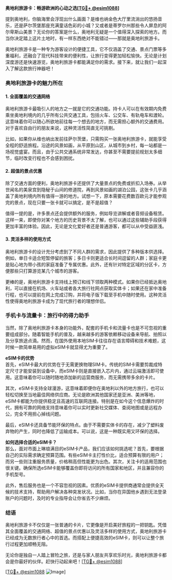 **奥地利旅游卡：畅游欧洲的心动之选[[TG💪+ @esim1088](https://t.me/s/esim1088)]**

提到奥地利，你脑海里会浮现出什么画面？是维也纳金色大厅里流淌出的悠扬音乐，还是萨尔茨堡那座充满童话色彩的小城？又或者是蒂罗尔州那些令人屏息的阿尔卑斯山美景？无论你的答案是什么，奥地利无疑是一个值得深入探索的地方。而当你决定踏上这片土地时，有一样东西绝对不能错过——那就是奥地利旅游卡。

奥地利旅游卡是一种专为游客设计的便捷工具，它不仅涵盖了交通、景点门票等多重福利，还融合了现代科技带来的便利性，让旅行变得更加轻松愉快。无论是计划深度游还是快速游览，奥地利旅游卡都能满足你的需求。接下来，就让我们一起深入了解这款旅行神器吧！

### 奥地利旅游卡的魅力所在

#### 1. 全面覆盖的交通网络
奥地利旅游卡最吸引人的地方之一就是它的交通功能。持卡人可以在有效期内免费乘坐奥地利境内的几乎所有公共交通工具，包括火车、公交车、有轨电车和渡轮。这意味着你可以随心所欲地前往每一个想去的地方，而无需担心额外的交通费用。对于喜欢自由行的朋友来说，这种灵活性简直无可挑剔。

比如，如果你从维也纳出发前往萨尔茨堡，只需购买一张奥地利旅游卡，就能享受全程的舒适旅程。沿途的风景如画，从平原到山区，从城市到乡村，每一站都是一场视觉盛宴。而且，由于公共交通系统非常发达，你甚至不需要提前规划太多细节，临时改变行程也不会感到困扰。

#### 2. 超值的景点优惠
除了交通方面的便利，奥地利旅游卡还提供了大量景点的免费或折扣入场券。从举世闻名的美泉宫到隐秘于山间的修道院，再到风景如画的湖泊公园，这张卡几乎涵盖了奥地利境内所有值得一游的地方。试想一下，原本需要花费数百欧元才能参观完的景点，现在只要一张卡就可以搞定，是不是超值？

值得一提的是，许多景点还会提供额外的服务，例如导览讲解或者音频设备租赁。这样一来，即使你对某个地方的历史背景不太了解，也可以通过这些辅助手段获得更加丰富的体验。因此，无论是文化爱好者还是普通游客，都可以从中受益匪浅。

#### 3. 灵活多样的使用方式
奥地利旅游卡的设计充分考虑到了不同人群的需求，因此提供了多种版本供选择。例如，单日卡适合短暂停留的旅客；多日卡则更适合长时间逗留的人群；家庭卡更是贴心地为带小孩的家庭准备了专属优惠。此外，还有针对特定区域的分区卡，方便那些只打算游览某几个城市的游客。

更棒的是，奥地利旅游卡支持线上预订和线下领取两种模式。如果你已经抵达奥地利，可以直接在机场、火车站或者各大旅行社网点获取实体卡；如果还在家中准备行程，也可以提前在网上完成订购，并将电子版下载至手机中随时使用。这种灵活性使得奥地利旅游卡成为了现代旅行者的理想伴侣。

### 手机卡与流量卡：旅行中的得力助手

当然，除了奥地利旅游卡本身的功能外，配套的手机卡和流量卡也是不可忽视的重要组成部分。随着智能手机的普及，越来越多的游客依赖移动设备来导航、拍照以及分享旅途点滴。然而，在国外使用本地SIM卡往往存在语言障碍和技术难题，这时候一款简单易用的虚拟eSIM卡就显得尤为重要了。

**eSIM卡的优势**  
首先，eSIM卡最大的优势在于无需更换物理SIM卡。传统的SIM卡需要剪裁成特定尺寸才能安装到设备中，而eSIM卡则是直接嵌入芯片内，通过云端激活即可使用。这意味着你可以随时随地添加新的运营商服务，而无需携带多余的卡片。

其次，eSIM卡支持全球漫游，这意味着即便你在奥地利以外的地方旅行，也可以轻松切换至当地最佳网络供应商。无论是欧洲其他国家还是亚洲、美洲等地，eSIM卡都能为你提供稳定且高速的互联网连接。特别是在如今这个信息爆炸的时代，拥有可靠的网络支持意味着你可以实时更新社交媒体、查阅地图或是远程办公，完全不用担心掉线问题。

最后，eSIM卡还具备节能环保的特点。由于不需要实体卡的存在，减少了塑料废弃物的产生，同时也降低了运输成本。可以说，这是一种既实用又环保的选择。

**如何选择合适的eSIM卡？**  
那么，面对市面上琳琅满目的eSIM卡产品，我们应该如何挑选呢？首先，要根据自己的实际需求确定预算范围。有些eSIM卡主打性价比，适合预算有限的用户；而另一些则注重服务质量，价格稍高但性能更为出色。其次，关注卡的适用范围也很关键。确保所选eSIM卡能够覆盖你即将访问的所有国家和地区，并且兼容你的手机型号。

此外，售后服务也是一个不容忽视的因素。优质的eSIM卡提供商通常会提供全天候的技术支持，帮助用户解决各种突发状况。比如，当你在异国他乡遇到无法登录账户的问题时，及时的专业指导会让你省去不少麻烦。

### 结语

奥地利旅游卡不仅仅是一张普通的卡片，它更像是开启美好旅程的一把钥匙。凭借其全面覆盖的交通网络、超值的景点优惠以及灵活多样的使用方式，奥地利旅游卡已经成为无数旅行者心中的首选。而搭配上便捷高效的eSIM卡，则可以让整个旅行过程更加顺畅无阻。

无论你是独自一人踏上冒险之旅，还是与家人朋友共享欢乐时光，奥地利旅游卡都会是你最好的伙伴。赶快行动起来吧！[[TG💪+ @esim1088](https://t.me/s/esim1088)] 

[[TG💪+ @esim1088](https://t.me/s/esim1088) ![Image](https://i.postimg.cc/4NQfJmqS/Snipaste-2025-05-13-00-14-12.png)]